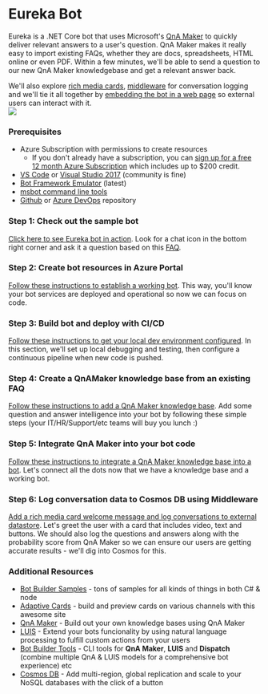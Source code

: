 # Eureka Bot

Eureka is a .NET Core bot that uses Microsoft's [QnA Maker](https://qnamaker.ai) to quickly deliver relevant answers to a user's question.
QnA Maker makes it really easy to import existing FAQs, whether they are docs, spreadsheets, HTML online or even PDF.
Within a few minutes, we'll be able to send a question to our new QnA Maker knowledgebase and get a relevant answer back.

We'll also explore [rich media cards](https://docs.microsoft.com/en-us/azure/bot-service/bot-builder-howto-add-media-attachments),
[middleware](https://docs.microsoft.com/en-us/azure/bot-service/bot-builder-concept-middleware) for conversation logging
and we'll tie it all together by [embedding the bot in a web page](https://docs.microsoft.com/en-us/azure/bot-service/bot-service-channel-connect-webchat?view=azure-bot-service-4.0) so external users can interact with it.
<br/><img src="https://github.com/rob-derosa/EurekaBotGuides/blob/master/screens/eureka_bot_sample_webchat.jpg?raw=true" />

### Prerequisites
- Azure Subscription with permissions to create resources
  - If you don't already have a subscription, you can [sign up for a free 12 month Azure Subscription](https://azure.microsoft.com/en-us/free/) which includes up to $200 credit.
- [VS Code](https://code.visualstudio.com) or [Visual Studio 2017](https://visualstudio.microsoft.com/downloads/) (community is fine)
- [Bot Framework Emulator](https://github.com/Microsoft/BotFramework-Emulator/releases) (latest)
- [msbot command line tools](https://github.com/Microsoft/botbuilder-tools/tree/master/packages/MSBot#installation)
- [Github](https://github.com) or [Azure DevOps](https://devops.azure.com) repository 


### Step 1: Check out the sample bot

[Click here to see Eureka bot in action](https://eurekabot.azurewebsites.net/). Look for a chat icon in the bottom right corner and ask it a question based on this [FAQ](https://www.colorado.gov/pacific/dmv/faq-driver-license).


### Step 2: Create bot resources in Azure Portal

[Follow these instructions to establish a working bot](https://github.com/rob-derosa/EurekaBotGuides/blob/master/guides/echo_bot_azure.md). This way, you'll know your bot services are deployed and operational so now we can focus on code.


### Step 3: Build bot and deploy with CI/CD

[Follow these instructions to get your local dev environment configured](https://github.com/rob-derosa/EurekaBotGuides/blob/master/guides/local_build_and_deploy.md). In this section, we'll set up local debugging and testing, then configure a continuous pipeline when new code is pushed.


### Step 4: Create a QnAMaker knowledge base from an existing FAQ

[Follow these instructions to add a QnA Maker knowledge base](https://github.com/rob-derosa/EurekaBotGuides/blob/master/guides/qna_maker_portal.md). Add some question and answer intelligence into your bot by following these simple steps (your IT/HR/Support/etc teams will buy you lunch :)


### Step 5: Integrate QnA Maker into your bot code

[Follow these instructions to integrate a QnA Maker knowledge base into a bot](https://github.com/rob-derosa/EurekaBotGuides/blob/master/guides/integrate_qna_maker.md). Let's connect all the dots now that we have a knowledge base and a working bot.


### Step 6: Log conversation data to Cosmos DB using Middleware

[Add a rich media card welcome message and log conversations to external datastore](https://github.com/rob-derosa/EurekaBotGuides/blob/master/guides/conversation_logger.md). Let's greet the user with a card that includes video, text and buttons. We should also log the questions and answers along with the probability score from QnA Maker so we can ensure our users are getting accurate results - we'll dig into Cosmos for this.


### Additional Resources

 - [Bot Builder Samples](https://github.com/Microsoft/BotBuilder-Samples) - tons of samples for all kinds of things in both C# & node
 - [Adaptive Cards](http://adaptivecards.io) - build and preview cards on various channels with this awesome site
 - [QnA Maker](http://qnamaker.ai) - Build out your own knowledge bases using QnA Maker 
 - [LUIS](http://luis.ai) - Extend your bots funcionality by using natural language processing to fulfill custom actions from your users
 - [Bot Builder Tools](http://aka.ms/bbtools) - CLI tools for __QnA Maker__, __LUIS__ and __Dispatch__ (combine multiple QnA & LUIS models for a comprehensive bot experience) etc
 - [Cosmos DB](https://azure.microsoft.com/en-us/services/cosmos-db/) - Add multi-region, global replication and scale to your NoSQL databases with the click of a button 